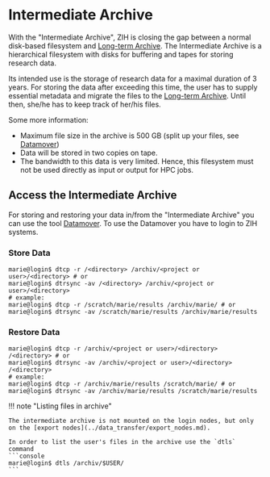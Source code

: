 # Intermediate Archive

With the "Intermediate Archive", ZIH is closing the gap between a normal disk-based filesystem and
[Long-term Archive](longterm_preservation.md). The Intermediate Archive is a hierarchical
filesystem with disks for buffering and tapes for storing research data.

Its intended use is the storage of research data for a maximal duration of 3 years. For storing the
data after exceeding this time, the user has to supply essential metadata and migrate the files to
the [Long-term Archive](longterm_preservation.md). Until then, she/he has to keep track of her/his
files.

Some more information:

- Maximum file size in the archive is 500 GB (split up your files, see
  [Datamover](../data_transfer/datamover.md))
- Data will be stored in two copies on tape.
- The bandwidth to this data is very limited. Hence, this filesystem
  must not be used directly as input or output for HPC jobs.

## Access the Intermediate Archive

For storing and restoring your data in/from the "Intermediate Archive" you can use the tool
[Datamover](../data_transfer/datamover.md). To use the Datamover you have to login to ZIH systems.

### Store Data

```console
marie@login$ dtcp -r /<directory> /archiv/<project or user>/<directory> # or
marie@login$ dtrsync -av /<directory> /archiv/<project or user>/<directory>
# example:
marie@login$ dtcp -r /scratch/marie/results /archiv/marie/ # or
marie@login$ dtrsync -av /scratch/marie/results /archiv/marie/results
```

### Restore Data

```console
marie@login$ dtcp -r /archiv/<project or user>/<directory> /<directory> # or
marie@login$ dtrsync -av /archiv/<project or user>/<directory> /<directory>
# example:
marie@login$ dtcp -r /archiv/marie/results /scratch/marie/ # or
marie@login$ dtrsync -av /archiv/marie/results /scratch/marie/results
```

!!! note "Listing files in archive"

    The intermediate archive is not mounted on the login nodes, but only on the [export nodes](../data_transfer/export_nodes.md).

    In order to list the user's files in the archive use the `dtls` command
    ```console
    marie@login$ dtls /archiv/$USER/
    ```
